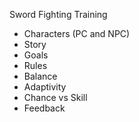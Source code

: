 Sword Fighting Training

- Characters (PC and NPC) 
- Story 
- Goals 
- Rules 
- Balance 
- Adaptivity 
- Chance vs Skill 
- Feedback
